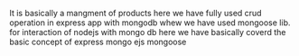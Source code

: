 It is basically a mangment of products
here we have fully used crud operation in express app with mongodb whew we have used mongoose lib. for interaction of nodejs with mongo db
here we have basically coverd the basic concept of express mongo ejs mongoose
